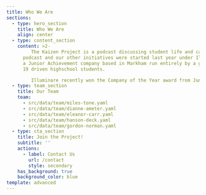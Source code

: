 ```yaml
---
title: Who We Are
sections:
  - type: hero_section
    title: Who We Are
    align: center
  - type: content_section
    content: >2-
         The Kaizen Project is a podcast discussing student life and career exploration through meaningful conversations with older students, mentors, and industry professionals. The
      podcast and our other initiatives were started last year under Illuminare,
      a Junior Achievement company based in Markham run entirely by a group of
      19 driven highschool students.  

         Illuminare recently won the Company of the Year award from Junior Achievement Central Ontario for placing as the top social enterprise out of the 53 other youth companies and 1100+ other entrepreneurs in the program. As such, core members of The Kaizen Project have stepped up to continue the podcast even after the program has ended and some of our executives have graduated.
  - type: team_section
    title: Our Team
    team:
      - src/data/team/miles-tone.yaml
      - src/data/team/dianne-ameter.yaml
      - src/data/team/eleanor-carr.yaml
      - src/data/team/hanson-deck.yaml
      - src/data/team/gordon-norman.yaml
  - type: cta_section
    title: Join the Project!
    subtitle: ''
    actions:
      - label: Contact Us
        url: /contact
        style: secondary
    has_background: true
    background_color: blue
template: advanced
---
```

